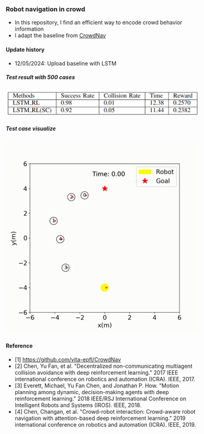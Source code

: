### Robot navigation in crowd
* In this repository, I find an efficient way to encode crowd behavior information
* I adapt the baseline from [CrowdNav](https://github.com/vita-epfl/CrowdNav)

#### Update history
* 12/05/2024: Upload baseline with LSTM
##### Test result with 500 cases
![alt text](https://github.com/phuongboi/CrowdNav_LstmAtt/blob/main/crowd_nav/data/output_lstm/lstm_rl_cross_domain.png)

##### Test case visualize
![alt text](https://github.com/phuongboi/CrowdNav_LstmAtt/blob/main/crowd_nav/data/output_lstm/lstm.gif)

#### Reference
* [1] https://github.com/vita-epfl/CrowdNav
* [2] Chen, Yu Fan, et al. "Decentralized non-communicating multiagent collision avoidance with deep reinforcement learning." 2017 IEEE international conference on robotics and automation (ICRA). IEEE, 2017.
* [3] Everett, Michael, Yu Fan Chen, and Jonathan P. How. "Motion planning among dynamic, decision-making agents with deep reinforcement learning." 2018 IEEE/RSJ International Conference on Intelligent Robots and Systems (IROS). IEEE, 2018.
* [4] Chen, Changan, et al. "Crowd-robot interaction: Crowd-aware robot navigation with attention-based deep reinforcement learning." 2019 international conference on robotics and automation (ICRA). IEEE, 2019.

<!-- 2024-05-12 21:58:43, INFO: Using device: cpu
2024-05-12 21:58:43, INFO: Policy: LSTM-RL w/o pairwise interaction module
2024-05-12 21:58:43, INFO: human number: 5
2024-05-12 21:58:43, INFO: Not randomize human's radius and preferred speed
2024-05-12 21:58:43, INFO: Training simulation: circle_crossing, test simulation: square_crossing
2024-05-12 21:58:43, INFO: Square width: 10.0, circle width: 4.0
None
2024-05-12 21:58:43, INFO: Agent is invisible and has holonomic kinematic constraint
2024-05-12 22:45:24, INFO: TEST  has success rate: 0.92, collision rate: 0.05, nav time: 11.44, total reward: 0.2382
2024-05-12 22:45:24, INFO: Frequency of being in danger: 0.15 and average min separate distance in danger: 0.10
2024-05-12 22:45:24, INFO: Collision cases: 39 48 71 79 113 120 175 210 218 220 236 238 247 258 266 276 287 295 318 358 361 367 404 493
2024-05-12 22:45:24, INFO: Timeout cases: 2 59 161 167 176 207 228 250 364 382 408 424 492 498 -->
